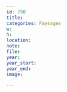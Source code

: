 ```yaml
---
id: 790
title:
categories: Paysages
w:
h: 
location:
note:
file:
year:
year_start:
year_end:
image:

---
```

